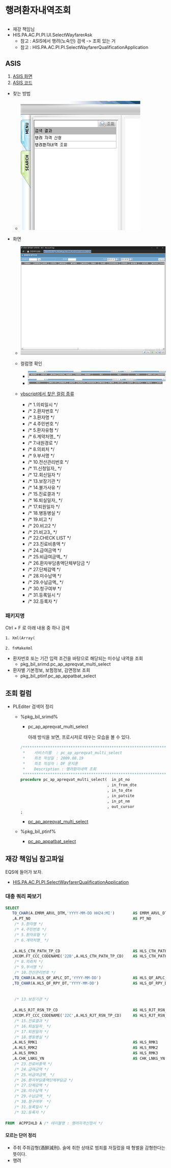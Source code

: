 


# 행려환자내역조회

## 
- 재강 책임님
- HIS.PA.AC.PI.PI.UI.SelectWayfarerAsk
    - 참고 : ASIS에서 행려(노숙인) 검색 -> 조회 있는 거
    - 참고 : HIS.PA.AC.PI.PI.SelectWayfarerQualificationApplication



## ASIS 
1. [ASIS 화면](http://dev10.brmh.org/BIL/ACC/PTRS/SRIMD/READWAYFARERPAT.ASPX)
2. [ASIS 코드](D:\AS-IS소스_20231226\WEB\BIL\ACC\PTRS\SRIMD\ReadWayfarerPat.aspx)

- 찾는 방법
    - ![](/보라매SI/img2/2024-08-09행려페이지검색.png)

- 화면 
    - ![](/보라매SI/img2/2024-08-09행려환자조회1.png)
    
    - 컬럼명 확인 
        - ![](/보라매SI/img2/2024-08-09행려환자조회2.png)
        - ![](/보라매SI/img2/2024-08-09행려환자조회3.png)

    - [vbscript에서 찾은 컬럼 종류](vbscript에서_찾은_컬럼_종류.md)
        - /* 1.의뢰일시 */
        - /* 2.환자번호 */
        - /* 3.환자명 */
        - /* 4.주민번호 */
        - /* 5.환자유형 */
        - /* 6.계약처명_ */
        - /* 7.내원경로 */
        - /* 8.의뢰처 */
        - /* 9.부서명 */
        - /* 10.전산관리번호 */
        - /* 11.신청일자_ */
        - /* 12.회신일자 */
        - /* 13.보장기관 */
        - /* 14.불가사유 */
        - /* 15.진료결과 */
        - /* 16.퇴실일자_ */
        - /* 17.퇴원일자 */
        - /* 18.병동병실 */
        - /* 19.비고 */
        - /* 20.비고2 */
        - /* 21.비고3_ */
        - /* 22.CHECK LIST */
        - /* 23.진료비총액 */
        - /* 24.급여금액 */
        - /* 25.비급여금액_ */
        - /* 26.환자부담총액단체부담금 */
        - /* 27.단체감액 */
        - /* 28.미수납액 */
        - /* 29.수납금액_ */
        - /* 30.청구여부  */
        - /* 31.등록일시 */
        - /* 32.등록자 */

### 패키지명
Ctrl + F 로 아래 내용 중 하나 검색
```
1. Xml(Array(

2. fnMakeXml
```
- 환자번호 또는 기간 입력 조건을 바탕으로 해당되는 미수납 내역을 조회
    - pkg_bil_srimd.pc_ap_apreqvat_multi_select
- 환자별 기본정보, 보험정보, 감면정보 조회
    - pkg_bil_ptinf.pc_ap_appatbat_select


## 조회 컬럼
- PLEditer 검색어 정리
    - %pkg_bil_srimd%
        - pc_ap_apreqvat_multi_select
        
            아래 방식을 보면, 프로시저로 태우는 모습을 볼 수 있다. 
        ```sql
        /***********************************************************************************
         *    서비스이름  : pc_ap_apreqvat_multi_select
         *    최초 작성일 : 2009.08.19
         *    최초 작성자 : DF 문지훈
         *    Description : 행려환자내역 조회
         ***********************************************************************************/
        procedure pc_ap_apreqvat_multi_select(  in_pt_no                   in   varchar2
                                              , in_from_dte                in   varchar2
                                              , in_to_dte                  in   varchar2
                                              , in_patsite                 in   varchar2
                                              , in_pt_nm                   in   varchar2
                                              , out_cursor                 out  returncursor)
        ;
        ```

        - [pc_ap_apreqvat_multi_select](pc_ap_apreqvat_multi_select.md
        )
        
    - %pkg_bil_ptinf%
        - [pc_ap_appatbat_select](pc_ap_appatbat_select.md)
        






## 재강 책임님 참고파일
EQS에 들어가 보자.

- [HIS.PA.AC.PI.PI.SelectWayfarerQualificationApplication](HIS.PA.AC.PI.PI.SelectWayfarerQualificationApplication.md)
    


### 대충 쿼리 짜보기
```sql
SELECT
   TO_CHAR(A.EMRM_ARVL_DTM,'YYYY-MM-DD HH24:MI')        AS EMRM_ARVL_DTM         /* 1.의뢰일시 */
   ,A.PT_NO                                             AS PT_NO                 /* 2.환자번호 */
    /* 3.환자명 */
    /* 4.주민번호 */
    /* 5.환자유형 */
    /* 6.계약처명_ */
    
   ,A.HLS_CTH_PATH_TP_CD                                AS HLS_CTH_PATH_TP_CD    /* 7.내원경로 (코드)*/
   ,XCOM.FT_CCC_CODENAME('22B',A.HLS_CTH_PATH_TP_CD)    AS HLS_CTH_PATH_TP_NM    /* 7.내원경로 (명)*/
    /* 8.의뢰처 */
    /* 9.부서명 */
    /* 10.전산관리번호 */
   ,TO_CHAR(A.HLS_QF_APLC_DT,'YYYY-MM-DD')              AS HLS_QF_APLC_DT         /* 11.신청일자_ */
   ,TO_CHAR(A.HLS_QF_RPY_DT,'YYYY-MM-DD')               AS HLS_QF_RPY_DT          /* 12.회신일자 */
    
    
    /* 13.보장기관 */
    
   ,A.HLS_RJT_RSN_TP_CD                                 AS HLS_RJT_RSN_TP_CD      /* 14.불가사유 (코드) */
   ,XCOM.FT_CCC_CODENAME('22C',A.HLS_RJT_RSN_TP_CD)     AS HLS_RJT_RSN_TP_NM      /* 14.불가사유 (명) */
    /* 15.진료결과 */
    /* 16.퇴실일자_ */
    /* 17.퇴원일자 */
    /* 18.병동병실 */
   ,A.HLS_RMK1                                          AS HLS_RMK1               /* 19.비고 */
   ,A.HLS_RMK2                                          AS HLS_RMK2               /* 20.비고2 */
   ,A.HLS_RMK3                                          AS HLS_RMK3               /* 21.비고3_ */
   ,A.CHK_LNKG_YN                                       AS CHK_LNKG_YN            /* 22.CHECK LIST */
    /* 23.진료비총액 */
    /* 24.급여금액 */
    /* 25.비급여금액_ */
    /* 26.환자부담총액단체부담금 */
    /* 27.단체감액 */
    /* 28.미수납액 */
    /* 29.수납금액_ */
    /* 30.청구여부  */
    /* 31.등록일시 */
    /* 32.등록자 */

FROM  ACPPIHLD A /* 테이블명 : 행려자격신청서 */

```




#### 모르는 단어 정리
- 주취
주취감형(酒醉減刑). 술에 취한 상태로 범죄를 저질렀을 때 형벌을 감형한다는 뜻이다. 
- 행려